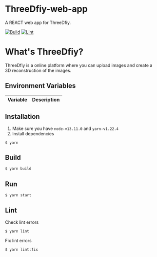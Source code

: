 # ThreeDfiy-web-app
A REACT web app for ThreeDfiy.

[![Build](https://github.com/silwalanish/ThreeDfiy-web-app/workflows/Build/badge.svg)](https://github.com/silwalanish/ThreeDfiy-web-app/actions)
[![Lint](https://github.com/silwalanish/ThreeDfiy-web-app/workflows/Lint%20Check/badge.svg)](https://github.com/silwalanish/ThreeDfiy-web-app/actions)

# What's ThreeDfiy?
ThreeDfiy is a online platform where you can upload images and create a 3D reconstruction of the images.

## Environment Variables
| Variable | Description |
|----------|-------------|


## Installation
1. Make sure you have `node-v13.11.0` and `yarn-v1.22.4`
2. Install dependencies
```
$ yarn
```

## Build
```bash
$ yarn build
```

## Run
```bash
$ yarn start
```

## Lint
Check lint errors
```bash
$ yarn lint
```
Fix lint errors
```bash
$ yarn lint:fix
```
